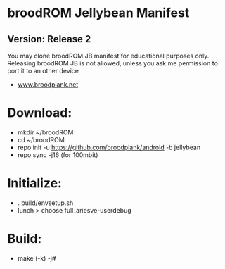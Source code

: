 broodROM Jellybean Manifest
===========================
Version: Release 2
-------------

You may clone broodROM JB manifest for educational purposes only. 
Releasing broodROM JB is not allowed, unless you ask me permission to port it to an other device

- www.broodplank.net




Download:
===========================
- mkdir ~/broodROM
- cd ~/broodROM
- repo init -u https://github.com/broodplank/android -b jellybean
- repo sync -j16 (for 100mbit)
 
 
 
Initialize:
===========================
- . build/envsetup.sh
- lunch > choose full_ariesve-userdebug
 
 

Build: 
===========================
- make (-k) -j#



